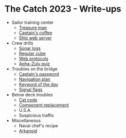 The Catch 2023 - Write-ups
==========================

- Sailor training center
  - [Treasure map](treasure_map/writeup.md)
  - [Captain's coffee](captains_coffee/writeup.md)
  - [Ship web server](ship_web_server/writeup.md)
- Crew drills
  - [Sonar logs](sonar_logs/writeup.md)
  - [Regular cube](regular_cube/writeup.md)
  - [Web protocols](web_protocols/writeup.md)
  - [Apha-Zulu quiz](apha_zulu_quiz/writeup.md)
- Troubles on the bridge
  - [Captain's password](captains_password/writeup.md)
  - [Navigation plan](navigation_plan/writeup.md)
  - [Keyword of the day](keyword_of_the_day/writeup.md)
  - [Signal flags](signal_flags/writeup.md)
- Below deck troubles
  - [Cat code](cat_code/writeup.md)
  - [Component replacement](component_replacement/writeup.md)
  - U.S.A.
  - Suspicious traffic
- Miscellaneous
  - Naval chef's recipe
  - [Arkanoid](arkanoid/writeup.md)
